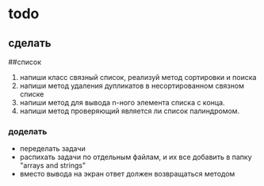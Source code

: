# todo
## сделать

##список
1. напиши класс связный список, реализуй метод сортировки и поиска
2. напиши метод удаления дупликатов в несортированном связном списке
3. напиши метод для вывода n-ного элемента списка с конца.
4. напиши метод проверяющий является ли список палиндромом.

### доделать
- переделать задачи
- распихать задачи по отдельным файлам, и их все добавить в папку "arrays and strings"
- вместо вывода на экран ответ должен возвращаться методом
